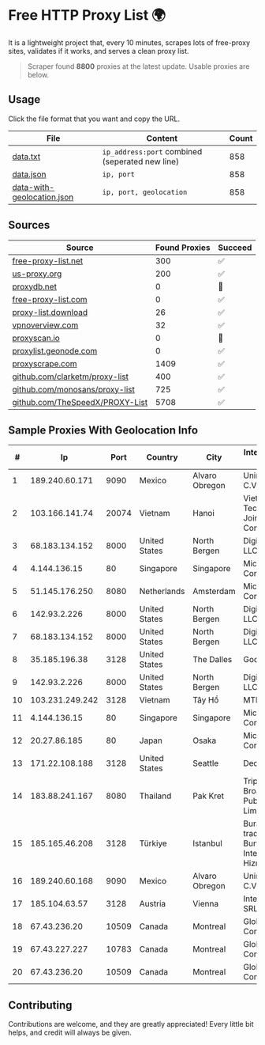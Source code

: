 
# Free HTTP Proxy List 🌍

It is a lightweight project that, every 10 minutes, scrapes lots of free-proxy sites, validates if it works, and serves a clean proxy list.


> Scraper found **8800** proxies at the latest update. Usable proxies are below.

## Usage

Click the file format that you want and copy the URL.


|File|Content|Count|
|----|-------|-----|
|[data.txt](https://raw.githubusercontent.com/themiralay/Proxy-List-World/master/data.txt)|`ip_address:port` combined (seperated new line)|858|
|[data.json](https://raw.githubusercontent.com/themiralay/Proxy-List-World/master/data.json)|`ip, port`|858|
|[data-with-geolocation.json](https://raw.githubusercontent.com/themiralay/Proxy-List-World/master/data-with-geolocation.json)|`ip, port, geolocation`|858|

## Sources

|Source|Found Proxies|Succeed|
|------|-------------|-------|
|[free-proxy-list.net](https://free-proxy-list.net)|300|✅|
|[us-proxy.org](https://www.us-proxy.org)|200|✅|
|[proxydb.net](http://proxydb.net)|0|🚫|
|[free-proxy-list.com](https://free-proxy-list.com/?page=&port=&type%5B%5D=http&type%5B%5D=https&up_time=0&search=Search)|0|✅|
|[proxy-list.download](https://www.proxy-list.download/HTTP)|26|✅|
|[vpnoverview.com](https://vpnoverview.com/privacy/anonymous-browsing/free-proxy-servers)|32|✅|
|[proxyscan.io](https://www.proxyscan.io)|0|🚫|
|[proxylist.geonode.com](https://proxylist.geonode.com/api/proxy-list?limit=300&page=1&sort_by=lastChecked&sort_type=desc&protocols=http,https)|0|✅|
|[proxyscrape.com](https://api.proxyscrape.com/v2/?request=displayproxies&protocol=http&timeout=10000&country=all&ssl=all&anonymity=all)|1409|✅|
|[github.com/clarketm/proxy-list](https://raw.githubusercontent.com/clarketm/proxy-list/master/proxy-list-raw.txt)|400|✅|
|[github.com/monosans/proxy-list](https://raw.githubusercontent.com/monosans/proxy-list/main/proxies/http.txt)|725|✅|
|[github.com/TheSpeedX/PROXY-List](https://raw.githubusercontent.com/TheSpeedX/PROXY-List/master/http.txt)|5708|✅|


## Sample Proxies With Geolocation Info

|#|Ip|Port|Country|City|Internet Service Provider|
|-|--|----|-------|----|-------------------------|
|1|189.240.60.171|9090|Mexico|Alvaro Obregon|Uninet S.A. de C.V.|
|2|103.166.141.74|20074|Vietnam|Hanoi|Viet NAM Cloud Technology Joint Stock Company|
|3|68.183.134.152|8000|United States|North Bergen|DigitalOcean, LLC|
|4|4.144.136.15|80|Singapore|Singapore|Microsoft Corporation|
|5|51.145.176.250|8080|Netherlands|Amsterdam|Microsoft Corporation|
|6|142.93.2.226|8000|United States|North Bergen|DigitalOcean, LLC|
|7|68.183.134.152|8000|United States|North Bergen|DigitalOcean, LLC|
|8|35.185.196.38|3128|United States|The Dalles|Google LLC|
|9|142.93.2.226|8000|United States|North Bergen|DigitalOcean, LLC|
|10|103.231.249.242|3128|Vietnam|Tây Hồ|MTD|
|11|4.144.136.15|80|Singapore|Singapore|Microsoft Corporation|
|12|20.27.86.185|80|Japan|Osaka|Microsoft Corporation|
|13|171.22.108.188|3128|United States|Seattle|Dedicated.com|
|14|183.88.241.167|8080|Thailand|Pak Kret|Triple T Broadband Public Company Limited|
|15|185.165.46.208|3128|Türkiye|Istanbul|Burak Buylu trading as BurtiNET Internet Hizmetleri|
|16|189.240.60.168|9090|Mexico|Alvaro Obregon|Uninet S.A. de C.V.|
|17|185.104.63.57|3128|Austria|Vienna|Interkvm Host SRL|
|18|67.43.236.20|10509|Canada|Montreal|GloboTech Communications|
|19|67.43.227.227|10783|Canada|Montreal|GloboTech Communications|
|20|67.43.236.20|10509|Canada|Montreal|GloboTech Communications|



## Contributing

Contributions are welcome, and they are greatly appreciated! Every
little bit helps, and credit will always be given.


